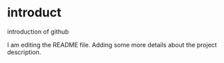 # introduct
introduction of github

I am editing the README file. Adding some more details about the project description.
